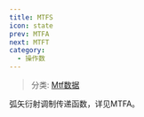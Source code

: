 ```yaml
---
title: MTFS
icon: state
prev: MTFA
next: MTFT
category:
  - 操作数
---
```


> 分类: [Mtf数据](/hb/operands/131/883/  "Zemax 操作数 Mtf数据")

弧矢衍射调制传递函数，详见MTFA。